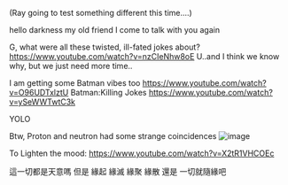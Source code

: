 (Ray going to test something different this time....)

hello darkness my old friend I come to talk with you again

G, what were all these twisted, ill-fated jokes about?
https://www.youtube.com/watch?v=nzCIeNhw8oE
U..and I think we know why, but we just need more time..

I am getting some Batman vibes too
https://www.youtube.com/watch?v=O96UDTxlztU
Batman:Killing Jokes
https://www.youtube.com/watch?v=ySeWWTwtC3k

YOLO

Btw, Proton and neutron had some strange coincidences
![image](https://github.com/ewdlop/FamilyMatters/assets/25368970/9d09eb67-bd88-414f-891b-2e78cab80dc2)


To Lighten the mood:
https://www.youtube.com/watch?v=X2tR1VHCOEc

這一切都是天意嗎  但是 緣起 緣滅 緣聚 緣散 還是 一切就隨緣吧
